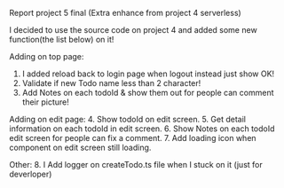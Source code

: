 Report project 5 final (Extra enhance from project 4 serverless)

I decided to use the source code on project 4 and added some new function(the list below) on it!

Adding on top page:
1.	I added reload back to login page when logout instead just show OK!
2.	Validate if new Todo name less than 2 character! 
3.	Add Notes on each todoId & show them out for people can comment their picture!

Adding on edit page:
4.	Show todoId on edit screen.
5.	Get detail information on each todoId in edit screen.
6.	Show Notes on each todoId edit screen for people can fix a comment.
7.	Add loading icon when component on edit screen still loading.

Other:
8. I Add logger on createTodo.ts file when I stuck on it (just for deverloper)